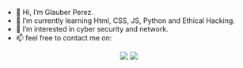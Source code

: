 - 👋 Hi, I’m Glauber Perez.
- 👀 I’m currently learning Html, CSS, JS, Python and Ethical Hacking.
- 👀 I’m interested in cyber security and network.
- 📫 feel free to contact me on: 
<center>
<img src="https://img.icons8.com/color/96/000000/javascript--v1.png"/>
<img src="https://img.icons8.com/color/96/000000/python--v1.png"/>
</center>
 <!---
gperez24/gperez24 is a ✨ special ✨ repository because its `README.md` (this file) appears on your GitHub profile.
You can click the Preview link to take a look at your changes.
--->
